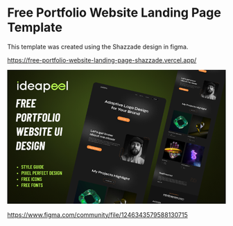 # Free Portfolio Website Landing Page Template

This template was created using the Shazzade design in figma.

https://free-portfolio-website-landing-page-shazzade.vercel.app/

![Template](https://github.com/BrandonGrimaldoM/Free-Portfolio-Website-Landing-Page-Shazzade/blob/master/free.png)

https://www.figma.com/community/file/1246343579588130715
